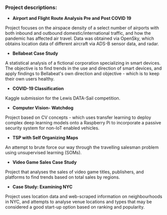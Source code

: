 ### Project descriptions:

- **Airport and Flight Route Analysis Pre and Post COVID 19**

Project focuses on the airspace density of a select number of airports with both inbound and outbound domestic/international traffic, and how the pandemic has affected air travel.
Data was obtained via OpenSky, which obtains location data of different aircraft via ADS-B sensor data, and radar. 

- **Bellabeat Case Study**

A statistical analysis of a fictional corporation specializing in smart devices. The objective is to find trends in the use and direction of smart devices, and apply findings to 
Bellabeat's own direction and objective - which is to keep their own users healthy. 

- **COVID-19 Classification**

Kaggle submission for the Lewis DATA-Sail competition.

- **Computer Vision- Watchdog**

Project based on CV concepts - which uses transfer learning to deploy complex deep learning models onto a Raspberry Pi to incorporate a passive security system for non-IoT enabled
vehicles.

- **TSP with Self Organizing Maps**

An attempt to brute force our way through the travelling salesman problem using unsupervised learning (SOMs). 

- **Video Game Sales Case Study**

Project that analyses the sales of video game titles, publishers, and platforms to find trends based on total sales by regions. 

- **Case Study: Examining NYC**

Project uses location data and web-scraped information on neighbourhoods in NYC, and attempts to analyse venue locations and types that may be considered a good start-up option based on ranking and popularity. 
